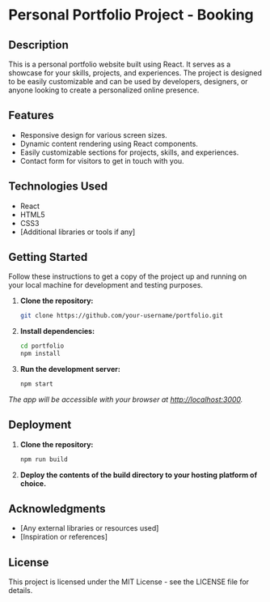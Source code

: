 # Personal Portfolio Project - Booking

## Description

This is a personal portfolio website built using React. It serves as a showcase for your skills, projects, and experiences. The project is designed to be easily customizable and can be used by developers, designers, or anyone looking to create a personalized online presence.

## Features

- Responsive design for various screen sizes.
- Dynamic content rendering using React components.
- Easily customizable sections for projects, skills, and experiences.
- Contact form for visitors to get in touch with you.

## Technologies Used

- React
- HTML5
- CSS3
- [Additional libraries or tools if any]

## Getting Started

Follow these instructions to get a copy of the project up and running on your local machine for development and testing purposes.

1. **Clone the repository:**

   ```bash
   git clone https://github.com/your-username/portfolio.git
   ```
   
2. **Install dependencies:**

   ```bash
   cd portfolio
   npm install
   ```

3. **Run the development server:**

   ```bash
   npm start
   ```

*The app will be accessible with your browser at [http://localhost:3000](http://localhost:3000).*

## Deployment

1. **Clone the repository:**

   ```bash
   npm run build
   ```
   
3. **Deploy the contents of the build directory to your hosting platform of choice.**

## Acknowledgments

* [Any external libraries or resources used]
* [Inspiration or references]

## License

This project is licensed under the MIT License - see the LICENSE file for details.
